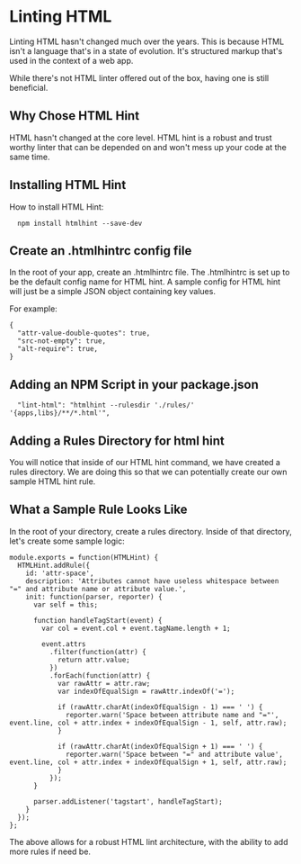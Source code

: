  Linting HTML 
=============

Linting HTML hasn't changed much over the years. This is because HTML
isn't a language that's in a state of evolution. It's structured markup
that's used in the context of a web app.

While there's not HTML linter offered out of the box, having one is
still beneficial.

Why Chose HTML Hint
-------------------

HTML hasn't changed at the core level. HTML hint is a robust and trust
worthy linter that can be depended on and won't mess up your code at the
same time.

Installing HTML Hint
--------------------

How to install HTML Hint:

      npm install htmlhint --save-dev

Create an .htmlhintrc config file
---------------------------------

In the root of your app, create an .htmlhintrc file. The .htmlhintrc is
set up to be the default config name for HTML hint. A sample config for
HTML hint will just be a simple JSON object containing key values.

For example:

    {
      "attr-value-double-quotes": true,
      "src-not-empty": true,
      "alt-require": true,
    }

Adding an NPM Script in your package.json
-----------------------------------------

      "lint-html": "htmlhint --rulesdir './rules/' '{apps,libs}/**/*.html'",

Adding a Rules Directory for html hint
--------------------------------------

You will notice that inside of our HTML hint command, we have created a
rules directory. We are doing this so that we can potentially create our
own sample HTML hint rule.

What a Sample Rule Looks Like
-----------------------------

In the root of your directory, create a rules directory. Inside of that
directory, let's create some sample logic:

    module.exports = function(HTMLHint) {
      HTMLHint.addRule({
        id: 'attr-space',
        description: 'Attributes cannot have useless whitespace between "=" and attribute name or attribute value.',
        init: function(parser, reporter) {
          var self = this;

          function handleTagStart(event) {
            var col = event.col + event.tagName.length + 1;

            event.attrs
              .filter(function(attr) {
                return attr.value;
              })
              .forEach(function(attr) {
                var rawAttr = attr.raw;
                var indexOfEqualSign = rawAttr.indexOf('=');

                if (rawAttr.charAt(indexOfEqualSign - 1) === ' ') {
                  reporter.warn('Space between attribute name and "="', event.line, col + attr.index + indexOfEqualSign - 1, self, attr.raw);
                }

                if (rawAttr.charAt(indexOfEqualSign + 1) === ' ') {
                  reporter.warn('Space between "=" and attribute value', event.line, col + attr.index + indexOfEqualSign + 1, self, attr.raw);
                }
              });
          }

          parser.addListener('tagstart', handleTagStart);
        }
      });
    };

The above allows for a robust HTML lint architecture, with the ability
to add more rules if need be.
